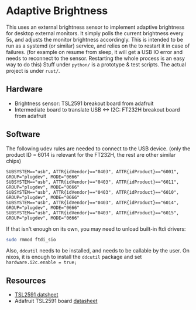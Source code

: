 Adaptive Brightness
===================
This uses an external brightness sensor to implement adaptive brightness for desktop external monitors. It simply polls the current brightness every 5s, and adjusts the monitor brightness accordingly. This is intended to be run as a systemd (or similar) service, and relies on the to restart it in case of failures. (for example on resume from sleep, it will get a USB IO error and needs to reconnect to the sensor. Restarting the whole process is an easy way to do this) Stuff under `python/` is a prototype & test scripts. The actual project is under `rust/`.

Hardware
--------
- Brightness sensor: TSL2591 breakout board from adafruit
- Intermediate board to translate USB <-> I2C: FT232H breakout board from adafruit


Software
--------
The following udev rules are needed to connect to the USB device. (only the product ID = 6014 is relevant for the FT232H, the rest are other similar chips)
```
SUBSYSTEM=="usb", ATTR{idVendor}=="0403", ATTR{idProduct}=="6001", GROUP="plugdev", MODE="0666"
SUBSYSTEM=="usb", ATTR{idVendor}=="0403", ATTR{idProduct}=="6011", GROUP="plugdev", MODE="0666"
SUBSYSTEM=="usb", ATTR{idVendor}=="0403", ATTR{idProduct}=="6010", GROUP="plugdev", MODE="0666"
SUBSYSTEM=="usb", ATTR{idVendor}=="0403", ATTR{idProduct}=="6014", GROUP="plugdev", MODE="0666"
SUBSYSTEM=="usb", ATTR{idVendor}=="0403", ATTR{idProduct}=="6015", GROUP="plugdev", MODE="0666"
```

If that isn't enough on its own, you may need to unload built-in ftdi drivers:
```sh
sudo rmmod ftdi_sio
```

Also, `ddcutil` needs to be installed, and needs to be callable by the user. On nixos, it is enough to install the `ddcutil` package and set `hardware.i2c.enable = true;`


Resources
---------
- [TSL2591 datsheet](https://cdn-shop.adafruit.com/datasheets/TSL25911_Datasheet_EN_v1.pdf)
- Adafruit TSL2591 board [datasheet](https://cdn-learn.adafruit.com/downloads/pdf/adafruit-tsl2591.pdf)
